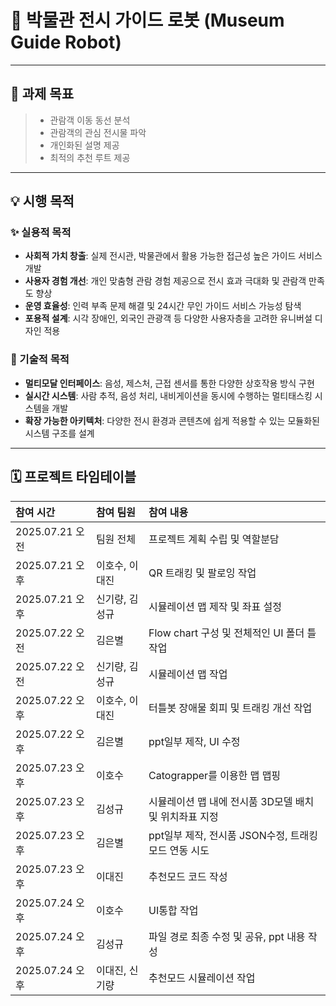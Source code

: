 # 🤖 박물관 전시 가이드 로봇 (Museum Guide Robot)

---

## 🎯 과제 목표

> - 관람객 이동 동선 분석
> - 관람객의 관심 전시물 파악
> - 개인화된 설명 제공
> - 최적의 추천 루트 제공

---

## 💡 시행 목적

### ✨ 실용적 목적

- **사회적 가치 창출**: 실제 전시관, 박물관에서 활용 가능한 접근성 높은 가이드 서비스 개발
- **사용자 경험 개선**: 개인 맞춤형 관람 경험 제공으로 전시 효과 극대화 및 관람객 만족도 향상
- **운영 효율성**: 인력 부족 문제 해결 및 24시간 무인 가이드 서비스 가능성 탐색
- **포용적 설계**: 시각 장애인, 외국인 관광객 등 다양한 사용자층을 고려한 유니버설 디자인 적용

### 🔧 기술적 목적

- **멀티모달 인터페이스**: 음성, 제스처, 근접 센서를 통한 다양한 상호작용 방식 구현
- **실시간 시스템**: 사람 추적, 음성 처리, 내비게이션을 동시에 수행하는 멀티태스킹 시스템을 개발
- **확장 가능한 아키텍처**: 다양한 전시 환경과 콘텐츠에 쉽게 적용할 수 있는 모듈화된 시스템 구조를 설계

---

## 🗓️ 프로젝트 타임테이블

| 참여 시간 | 참여 팀원 | 참여 내용 |
| :--- | :--- | :--- |
| 2025.07.21 오전 | 팀원 전체 | 프로젝트 계획 수립 및 역할분담 |
| 2025.07.21 오후 | 이호수, 이대진 | QR 트래킹 및 팔로잉 작업 |
| 2025.07.21 오후 | 신기량, 김성규 | 시뮬레이션 맵 제작 및 좌표 설정 |
| 2025.07.22 오전 | 김은별 | Flow chart 구성 및 전체적인 UI 폴더 틀 작업 |
| 2025.07.22 오전 | 신기량, 김성규 | 시뮬레이션 맵 작업 |
| 2025.07.22 오후 | 이호수, 이대진 | 터틀봇 장애물 회피 및 트래킹 개선 작업 |
| 2025.07.22 오후 | 김은별 | ppt일부 제작, UI 수정|
| 2025.07.23 오후 | 이호수 | Catograpper를 이용한 맵 맵핑 |
| 2025.07.23 오후 | 김성규 | 시뮬레이션 맵 내에 전시품 3D모델 배치 및 위치좌표 지정|
| 2025.07.23 오후 | 김은별 | ppt일부 제작, 전시품 JSON수정, 트래킹모드 연동 시도|
| 2025.07.23 오후 | 이대진 | 추천모드 코드 작성 |
| 2025.07.24 오후 | 이호수 | UI통합 작업 |
| 2025.07.24 오후 | 김성규 | 파일 경로 최종 수정 및 공유, ppt 내용 작성|
| 2025.07.24 오후 | 이대진, 신기량 | 추천모드 시뮬레이션 작업 |
